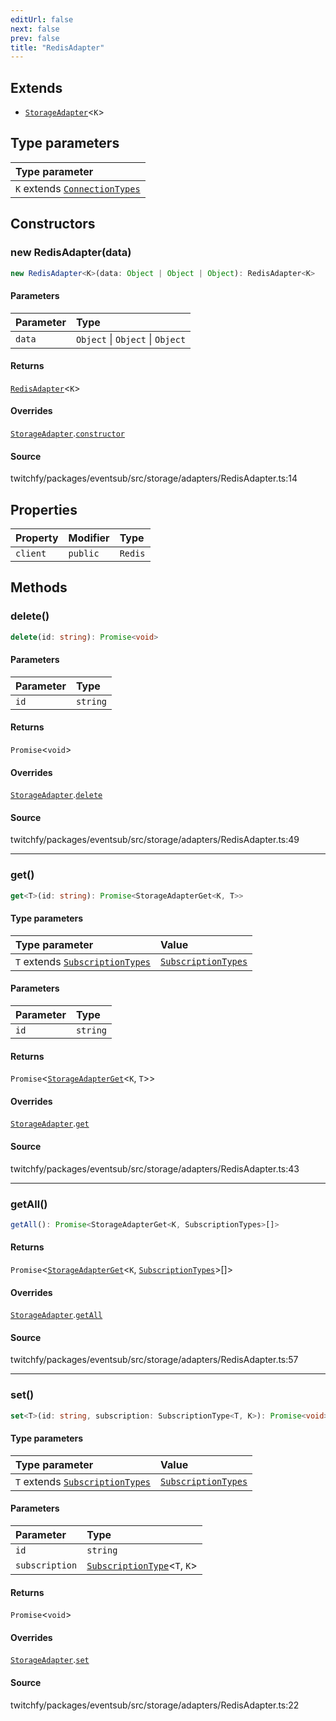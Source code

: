 ```yaml
---
editUrl: false
next: false
prev: false
title: "RedisAdapter"
---
```


## Extends

- [`StorageAdapter`](/api/eventsub/classes/storageadapter/)\<`K`\>

## Type parameters

| Type parameter |
| :------ |
| `K` extends [`ConnectionTypes`](/api/eventsub/type-aliases/connectiontypes/) |

## Constructors

### new RedisAdapter(data)

```ts
new RedisAdapter<K>(data: Object | Object | Object): RedisAdapter<K>
```

#### Parameters

| Parameter | Type |
| :------ | :------ |
| `data` | `Object` \| `Object` \| `Object` |

#### Returns

[`RedisAdapter`](/api/eventsub/classes/redisadapter/)\<`K`\>

#### Overrides

[`StorageAdapter`](/api/eventsub/classes/storageadapter/).[`constructor`](/api/eventsub/classes/storageadapter/#constructors)

#### Source

twitchfy/packages/eventsub/src/storage/adapters/RedisAdapter.ts:14

## Properties

| Property | Modifier | Type |
| :------ | :------ | :------ |
| `client` | `public` | `Redis` |

## Methods

### delete()

```ts
delete(id: string): Promise<void>
```

#### Parameters

| Parameter | Type |
| :------ | :------ |
| `id` | `string` |

#### Returns

`Promise`\<`void`\>

#### Overrides

[`StorageAdapter`](/api/eventsub/classes/storageadapter/).[`delete`](/api/eventsub/classes/storageadapter/#delete)

#### Source

twitchfy/packages/eventsub/src/storage/adapters/RedisAdapter.ts:49

***

### get()

```ts
get<T>(id: string): Promise<StorageAdapterGet<K, T>>
```

#### Type parameters

| Type parameter | Value |
| :------ | :------ |
| `T` extends [`SubscriptionTypes`](/api/eventsub/enumerations/subscriptiontypes/) | [`SubscriptionTypes`](/api/eventsub/enumerations/subscriptiontypes/) |

#### Parameters

| Parameter | Type |
| :------ | :------ |
| `id` | `string` |

#### Returns

`Promise`\<[`StorageAdapterGet`](/api/eventsub/type-aliases/storageadapterget/)\<`K`, `T`\>\>

#### Overrides

[`StorageAdapter`](/api/eventsub/classes/storageadapter/).[`get`](/api/eventsub/classes/storageadapter/#get)

#### Source

twitchfy/packages/eventsub/src/storage/adapters/RedisAdapter.ts:43

***

### getAll()

```ts
getAll(): Promise<StorageAdapterGet<K, SubscriptionTypes>[]>
```

#### Returns

`Promise`\<[`StorageAdapterGet`](/api/eventsub/type-aliases/storageadapterget/)\<`K`, [`SubscriptionTypes`](/api/eventsub/enumerations/subscriptiontypes/)\>[]\>

#### Overrides

[`StorageAdapter`](/api/eventsub/classes/storageadapter/).[`getAll`](/api/eventsub/classes/storageadapter/#getall)

#### Source

twitchfy/packages/eventsub/src/storage/adapters/RedisAdapter.ts:57

***

### set()

```ts
set<T>(id: string, subscription: SubscriptionType<T, K>): Promise<void>
```

#### Type parameters

| Type parameter | Value |
| :------ | :------ |
| `T` extends [`SubscriptionTypes`](/api/eventsub/enumerations/subscriptiontypes/) | [`SubscriptionTypes`](/api/eventsub/enumerations/subscriptiontypes/) |

#### Parameters

| Parameter | Type |
| :------ | :------ |
| `id` | `string` |
| `subscription` | [`SubscriptionType`](/api/eventsub/type-aliases/subscriptiontype/)\<`T`, `K`\> |

#### Returns

`Promise`\<`void`\>

#### Overrides

[`StorageAdapter`](/api/eventsub/classes/storageadapter/).[`set`](/api/eventsub/classes/storageadapter/#set)

#### Source

twitchfy/packages/eventsub/src/storage/adapters/RedisAdapter.ts:22
